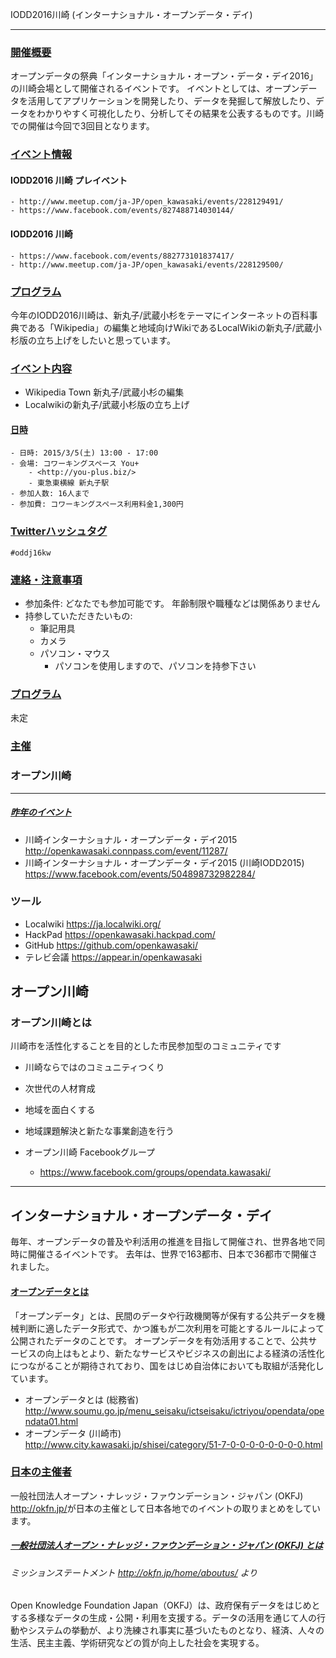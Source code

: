 IODD2016川崎 (インターナショナル・オープンデータ・デイ)

----------

### <u>開催概要</u>
オープンデータの祭典「インターナショナル・オープン・データ・デイ2016」の川崎会場として開催されるイベントです。
イベントとしては、オープンデータを活用してアプリケーションを開発したり、データを発掘して解放したり、データをわかりやすく可視化したり、分析してその結果を公表するものです。川崎での開催は今回で3回目となります。

### <u>イベント情報</u>

#### IODD2016 川崎 プレイベント
	- http://www.meetup.com/ja-JP/open_kawasaki/events/228129491/
	- https://www.facebook.com/events/827488714030144/

#### IODD2016 川崎
	- https://www.facebook.com/events/882773101837417/
	- http://www.meetup.com/ja-JP/open_kawasaki/events/228129500/

### <u>プログラム</u>

今年のIODD2016川崎は、新丸子/武蔵小杉をテーマにインターネットの百科事典である「Wikipedia」の編集と地域向けWikiであるLocalWikiの新丸子/武蔵小杉版の立ち上げをしたいと思っています。


### <u>イベント内容</u>

* Wikipedia Town 新丸子/武蔵小杉の編集
* Localwikiの新丸子/武蔵小杉版の立ち上げ

#### <u>日時</u>
	- 日時: 2015/3/5(土) 13:00 - 17:00
	- 会場: コワーキングスペース You+
  		- <http://you-plus.biz/>
		- 東急東横線 新丸子駅
	- 参加人数: 16人まで
	- 参加費: コワーキングスペース利用料金1,300円

### <u>Twitterハッシュタグ</u>

	#oddj16kw

### <u>連絡・注意事項</u>

- 参加条件: どなたでも参加可能です。 年齢制限や職種などは関係ありません
- 持参していただきたいもの:
	- 筆記用具
	- カメラ
	- パソコン・マウス
		- パソコンを使用しますので、パソコンを持参下さい

### <u>プログラム</u>

未定


### <u>主催</u>
<h3>オープン川崎</h3>



------------

##### <u>昨年のイベント</u>
- 川崎インターナショナル・オープンデータ・デイ2015
	<http://openkawasaki.connpass.com/event/11287/>
- 川崎インターナショナル・オープンデータ・デイ2015 (川崎IODD2015)
	https://www.facebook.com/events/504898732982284/

### ツール
- Localwiki <https://ja.localwiki.org/>
- HackPad <https://openkawasaki.hackpad.com/>
- GitHub <https://github.com/openkawasaki/>
- テレビ会議 <https://appear.in/openkawasaki>

オープン川崎
------------

### オープン川崎とは

川崎市を活性化することを目的とした市民参加型のコミュニティです

* 川崎ならではのコミュニティつくり
* 次世代の人材育成
* 地域を面白くする
* 地域課題解決と新たな事業創造を行う

* オープン川崎 Facebookグループ
	- <https://www.facebook.com/groups/opendata.kawasaki/>

------------

インターナショナル・オープンデータ・デイ
----------

毎年、オープンデータの普及や利活用の推進を目指して開催され、世界各地で同時に開催さるイベントです。
去年は、世界で163都市、日本で36都市で開催されました。

#### <u>オープンデータとは</u>

「オープンデータ」とは、民間のデータや行政機関等が保有する公共データを機械判断に適したデータ形式で、かつ誰もが二次利用を可能とするルールによって公開されたデータのことです。
オープンデータを有効活用することで、公共サービスの向上はもとより、新たなサービスやビジネスの創出による経済の活性化につながることが期待されており、国をはじめ自治体においても取組が活発化しています。

- オープンデータとは (総務省)  
	<http://www.soumu.go.jp/menu_seisaku/ictseisaku/ictriyou/opendata/opendata01.html>
- オープンデータ (川崎市)  
	<http://www.city.kawasaki.jp/shisei/category/51-7-0-0-0-0-0-0-0-0.html>

### <u>日本の主催者</u>

一般社団法人オープン・ナレッジ・ファウンデーション・ジャパン (OKFJ) <http://okfn.jp/>が日本の主催として日本各地でのイベントの取りまとめをしています。

##### <u>一般社団法人オープン・ナレッジ・ファウンデーション・ジャパン (OKFJ) とは</u>

###### ミッションステートメント <http://okfn.jp/home/aboutus/> より

Open Knowledge Foundation Japan（OKFJ）は、政府保有データをはじめとする多様なデータの生成・公開・利用を支援する。データの活用を通じて人の行動やシステムの挙動が、より洗練され事実に基づいたものとなり、経済、人々の生活、民主主義、学術研究などの質が向上した社会を実現する。
